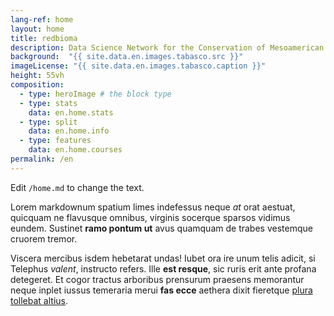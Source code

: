 ```yaml
---
lang-ref: home
layout: home
title: redbioma
description: Data Science Network for the Conservation of Mesoamerican Biodiversity
background:  "{{ site.data.en.images.tabasco.src }}"
imageLicense: "{{ site.data.en.images.tabasco.caption }}"
height: 55vh
composition:
  - type: heroImage # the block type
  - type: stats
    data: en.home.stats
  - type: split
    data: en.home.info
  - type: features
    data: en.home.courses
permalink: /en
---
```


Edit `/home.md` to change the text.

Lorem markdownum spatium limes indefessus neque *at* orat aestuat, quicquam ne
flavusque omnibus, virginis socerque sparsos vidimus eundem. Sustinet **ramo
pontum ut** avus quamquam de trabes vestemque cruorem tremor.

Viscera mercibus isdem hebetarat undas! Iubet ora ire unum telis adicit, si
Telephus *valent*, instructo refers. Ille **est resque**, sic ruris erit ante
profana detegeret. Et cogor tractus arboribus prensurum praesens memorantur
neque inplet iussus temeraria merui **fas ecce** aethera dixit fieretque [plura
tollebat altius](http://virgineusque.net/est.html).
